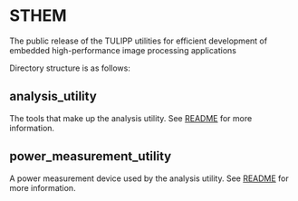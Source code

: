 # STHEM

The public release of the TULIPP utilities for efficient development of embedded high-performance image processing applications

Directory structure is as follows:

## analysis_utility

The tools that make up the analysis utility.  See [README](analysis_utility/README.md) for more information. 

## power_measurement_utility

A power measurement device used by the analysis utility.  See [README](power_measurement_utility/README.md) for more information. 
